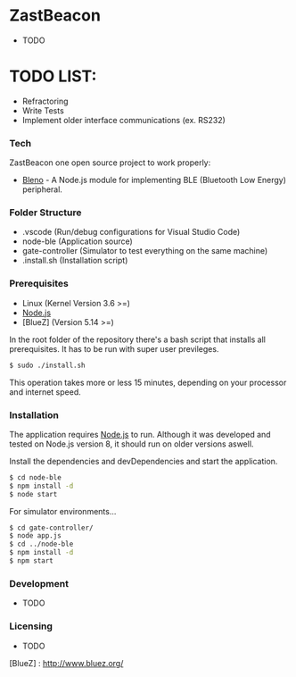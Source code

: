 # ZastBeacon

 - TODO

# TODO LIST:

  - Refractoring
  - Write Tests
  - Implement older interface communications (ex. RS232)

### Tech

ZastBeacon one open source project to work properly:

* [Bleno] - A Node.js module for implementing BLE (Bluetooth Low Energy) peripheral.
 
### Folder Structure
* .vscode (Run/debug configurations for Visual Studio Code)
* node-ble (Application source)
* gate-controller (Simulator to test everything on the same machine)
* .install.sh (Installation script)

### Prerequisites
* Linux (Kernel Version 3.6 >=)
* [Node.js]
* [BlueZ] (Version 5.14 >=)

In the root folder of the repository there's a bash script that installs all prerequisites.
It has to be run with super user previleges.

```sh
$ sudo ./install.sh
```

This operation takes more or less 15 minutes, depending on your processor and internet speed.

### Installation

The application requires [Node.js](https://nodejs.org/) to run.
Although it was developed and tested on Node.js version 8, it should run on older versions aswell.

Install the dependencies and devDependencies and start the application.

```sh
$ cd node-ble
$ npm install -d
$ node start
```

For simulator environments...

```sh
$ cd gate-controller/
$ node app.js
$ cd ../node-ble
$ npm install -d
$ npm start
```

### Development

- TODO

### Licensing

- TODO

[//]: # (These are reference links used in the body of this note and get stripped out when the markdown processor does its job. There is no need to format nicely because it shouldn't be seen. Thanks SO - http://stackoverflow.com/questions/4823468/store-comments-in-markdown-syntax)


   [bleno]: <https://github.com/sandeepmistry/bleno>
   [node.js]: <http://nodejs.org>
   [NodeJS]: <http://nodejs.org>
   [BlueZ] : <http://www.bluez.org/>
